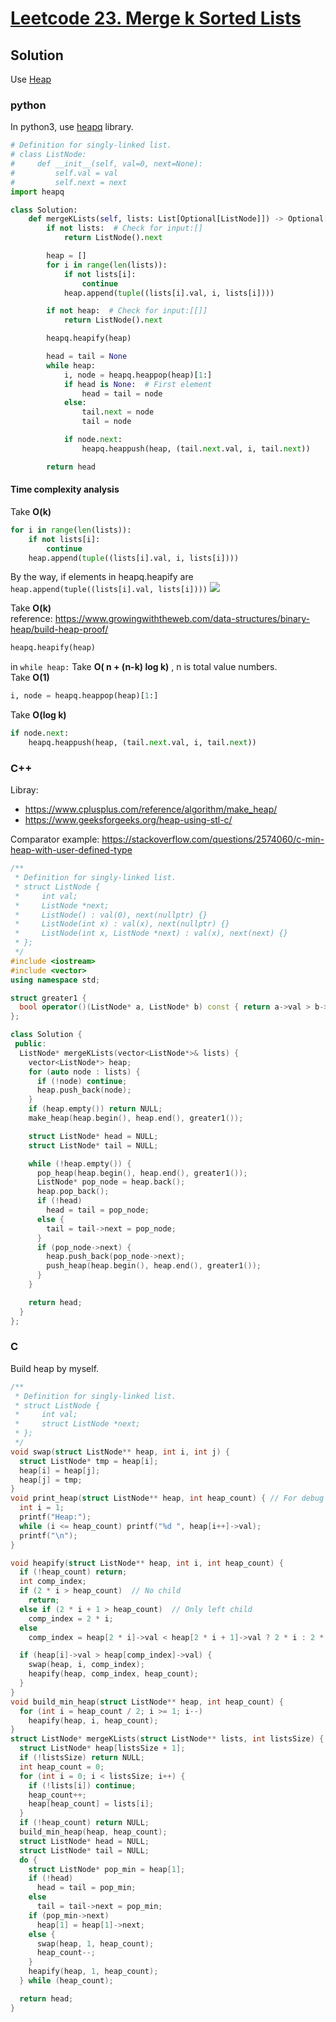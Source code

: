 # [Leetcode 23. Merge k Sorted Lists](https://leetcode.com/problems/merge-k-sorted-lists/)
## Solution
Use [Heap](https://en.wikipedia.org/wiki/Heap_(data_structure))  


### python
In python3, use [heapq](https://docs.python.org/3/library/heapq.html) library.
```python
# Definition for singly-linked list.
# class ListNode:
#     def __init__(self, val=0, next=None):
#         self.val = val
#         self.next = next
import heapq

class Solution:
    def mergeKLists(self, lists: List[Optional[ListNode]]) -> Optional[ListNode]:
        if not lists:  # Check for input:[]
            return ListNode().next

        heap = []
        for i in range(len(lists)):
            if not lists[i]:
                continue
            heap.append(tuple((lists[i].val, i, lists[i])))

        if not heap:  # Check for input:[[]]
            return ListNode().next

        heapq.heapify(heap)

        head = tail = None
        while heap:
            i, node = heapq.heappop(heap)[1:]
            if head is None:  # First element
                head = tail = node
            else:
                tail.next = node
                tail = node

            if node.next:
                heapq.heappush(heap, (tail.next.val, i, tail.next))

        return head
```
#### Time complexity analysis
Take **O(k)**
```python
for i in range(len(lists)):
    if not lists[i]:
        continue
    heap.append(tuple((lists[i].val, i, lists[i])))
```
By the way, if elements in heapq.heapify are `heap.append(tuple((lists[i].val, lists[i])))`
![](https://i.imgur.com/7x5oN7U.png)

Take **O(k)**  
reference: https://www.growingwiththeweb.com/data-structures/binary-heap/build-heap-proof/
```python
heapq.heapify(heap)
```
in `while heap:` Take **O( n + (n-k) log k)**  , n is total value numbers.  
Take **O(1)**
```python
i, node = heapq.heappop(heap)[1:]
```
Take **O(log k)**
```python
if node.next:
    heapq.heappush(heap, (tail.next.val, i, tail.next))
```
### C++
Libray: 
- https://www.cplusplus.com/reference/algorithm/make_heap/
- https://www.geeksforgeeks.org/heap-using-stl-c/

Comparator example: https://stackoverflow.com/questions/2574060/c-min-heap-with-user-defined-type

```c++
/**
 * Definition for singly-linked list.
 * struct ListNode {
 *     int val;
 *     ListNode *next;
 *     ListNode() : val(0), next(nullptr) {}
 *     ListNode(int x) : val(x), next(nullptr) {}
 *     ListNode(int x, ListNode *next) : val(x), next(next) {}
 * };
 */
#include <iostream>
#include <vector>
using namespace std;

struct greater1 {
  bool operator()(ListNode* a, ListNode* b) const { return a->val > b->val; }
};

class Solution {
 public:
  ListNode* mergeKLists(vector<ListNode*>& lists) {
    vector<ListNode*> heap;
    for (auto node : lists) {
      if (!node) continue;
      heap.push_back(node);
    }
    if (heap.empty()) return NULL;
    make_heap(heap.begin(), heap.end(), greater1());

    struct ListNode* head = NULL;
    struct ListNode* tail = NULL;

    while (!heap.empty()) {
      pop_heap(heap.begin(), heap.end(), greater1());
      ListNode* pop_node = heap.back();
      heap.pop_back();
      if (!head)
        head = tail = pop_node;
      else {
        tail = tail->next = pop_node;
      }
      if (pop_node->next) {
        heap.push_back(pop_node->next);
        push_heap(heap.begin(), heap.end(), greater1());
      }
    }

    return head;
  }
};
```
### C
Build heap by myself.
```c
/**
 * Definition for singly-linked list.
 * struct ListNode {
 *     int val;
 *     struct ListNode *next;
 * };
 */
void swap(struct ListNode** heap, int i, int j) {
  struct ListNode* tmp = heap[i];
  heap[i] = heap[j];
  heap[j] = tmp;
}
void print_heap(struct ListNode** heap, int heap_count) { // For debug
  int i = 1;
  printf("Heap:");
  while (i <= heap_count) printf("%d ", heap[i++]->val);
  printf("\n");
}

void heapify(struct ListNode** heap, int i, int heap_count) {
  if (!heap_count) return;
  int comp_index;
  if (2 * i > heap_count)  // No child
    return;
  else if (2 * i + 1 > heap_count)  // Only left child
    comp_index = 2 * i;
  else
    comp_index = heap[2 * i]->val < heap[2 * i + 1]->val ? 2 * i : 2 * i + 1;

  if (heap[i]->val > heap[comp_index]->val) {
    swap(heap, i, comp_index);
    heapify(heap, comp_index, heap_count);
  }
}
void build_min_heap(struct ListNode** heap, int heap_count) {
  for (int i = heap_count / 2; i >= 1; i--)
    heapify(heap, i, heap_count);
}
struct ListNode* mergeKLists(struct ListNode** lists, int listsSize) {
  struct ListNode* heap[listsSize + 1];
  if (!listsSize) return NULL;
  int heap_count = 0;
  for (int i = 0; i < listsSize; i++) {
    if (!lists[i]) continue;
    heap_count++;
    heap[heap_count] = lists[i];
  }
  if (!heap_count) return NULL;
  build_min_heap(heap, heap_count);
  struct ListNode* head = NULL;
  struct ListNode* tail = NULL;
  do {
    struct ListNode* pop_min = heap[1];
    if (!head)
      head = tail = pop_min;
    else
      tail = tail->next = pop_min;
    if (pop_min->next)
      heap[1] = heap[1]->next;
    else {
      swap(heap, 1, heap_count);
      heap_count--;
    }
    heapify(heap, 1, heap_count);
  } while (heap_count);

  return head;
}
```